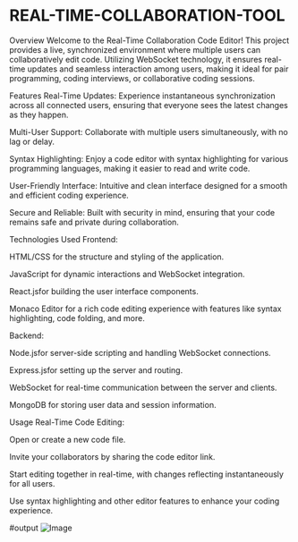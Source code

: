 # REAL-TIME-COLLABORATION-TOOL
Overview
Welcome to the Real-Time Collaboration Code Editor! This project provides a live, synchronized environment where multiple users can collaboratively edit code. Utilizing WebSocket technology, it ensures real-time updates and seamless interaction among users, making it ideal for pair programming, coding interviews, or collaborative coding sessions.

Features
Real-Time Updates: Experience instantaneous synchronization across all connected users, ensuring that everyone sees the latest changes as they happen.

Multi-User Support: Collaborate with multiple users simultaneously, with no lag or delay.

Syntax Highlighting: Enjoy a code editor with syntax highlighting for various programming languages, making it easier to read and write code.

User-Friendly Interface: Intuitive and clean interface designed for a smooth and efficient coding experience.

Secure and Reliable: Built with security in mind, ensuring that your code remains safe and private during collaboration.

Technologies Used
Frontend:

HTML/CSS for the structure and styling of the application.

JavaScript for dynamic interactions and WebSocket integration.

React.jsfor building the user interface components.

Monaco Editor for a rich code editing experience with features like syntax highlighting, code folding, and more.

Backend:

Node.jsfor server-side scripting and handling WebSocket connections.

Express.jsfor setting up the server and routing.

WebSocket for real-time communication between the server and clients.

MongoDB for storing user data and session information.

Usage
Real-Time Code Editing:

Open or create a new code file.

Invite your collaborators by sharing the code editor link.

Start editing together in real-time, with changes reflecting instantaneously for all users.

Use syntax highlighting and other editor features to enhance your coding experience.

#output
![Image](https://github.com/user-attachments/assets/b2055a9a-c903-4de6-95cb-db610e9520ad)
